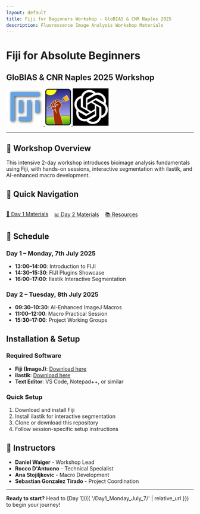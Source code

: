 ```yaml
---
layout: default
title: Fiji for Beginners Workshop - GloBIAS & CNR Naples 2025
description: Fluorescence Image Analysis Workshop Materials
---
```


# Fiji for Absolute Beginners
## GloBIAS & CNR Naples 2025 Workshop

<div class="logo-container">
  <a href="https://imagej.net/software/fiji/">
    <img src="assets/logos/fiji-logo.png" alt="Fiji" height="100">
  </a>
  <a href="https://www.ilastik.org/">
    <img src="assets/logos/ilastik-logo.png" alt="ilastik" height="100">
  </a>
  <a href="https://chat.openai.com/">
    <img src="assets/logos/chatgpt-logo.webp" alt="ChatGPT" height="100">
  </a>
</div>

---

## 🎯 Workshop Overview

This intensive 2-day workshop introduces bioimage analysis fundamentals using Fiji, with hands-on sessions, interactive segmentation with ilastik, and AI-enhanced macro development.

## 🚀 Quick Navigation

<div style="display: flex; gap: 1rem; flex-wrap: wrap; margin: 2rem 0;">
  <a href="{{ '/Day1_Monday_July_7/' | relative_url }}" class="btn">📅 Day 1 Materials</a>
  <a href="{{ '/Day2_Tuesday_July_8/' | relative_url }}" class="btn">📊 Day 2 Materials</a>
  <a href="{{ '/Resources/' | relative_url }}" class="btn">📚 Resources</a>
</div>

## 📅 Schedule

### Day 1 – Monday, 7th July 2025

- **13:00–14:00**: Introduction to FIJI
- **14:30–15:30**: FIJI Plugins Showcase  
- **16:00–17:00**: Ilastik Interactive Segmentation

### Day 2 – Tuesday, 8th July 2025

- **09:30–10:30**: AI-Enhanced ImageJ Macros
- **11:00–12:00**: Macro Practical Session
- **15:30–17:00**: Project Working Groups

##  Installation & Setup

### Required Software

- **Fiji (ImageJ)**: [Download here](https://imagej.net/software/fiji/downloads)
- **ilastik**: [Download here](https://www.ilastik.org/download.html)
- **Text Editor**: VS Code, Notepad++, or similar

### Quick Setup

1. Download and install Fiji
2. Install ilastik for interactive segmentation
3. Clone or download this repository
4. Follow session-specific setup instructions

## 👥 Instructors

- **Daniel Waiger** - Workshop Lead
- **Rocco D'Antuono** - Technical Specialist  
- **Ana Stojiljkovic** - Macro Development
- **Sebastian Gonzalez Tirado** - Project Coordination

---

**Ready to start?** Head to [Day 1]({{ '/Day1_Monday_July_7/' | relative_url }}) to begin your journey!
